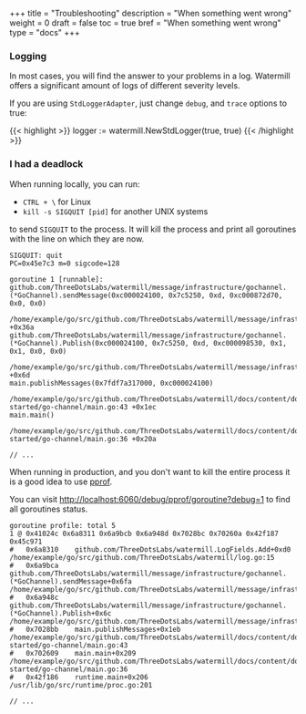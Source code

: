 +++
title = "Troubleshooting"
description = "When something went wrong"
weight = 0
draft = false
toc = true
bref = "When something went wrong"
type = "docs"
+++

### Logging

In most cases, you will find the answer to your problems in a log.
Watermill offers a significant amount of logs of different severity levels.

If you are using `StdLoggerAdapter`, just change `debug`, and `trace` options to true:

{{< highlight >}}
logger := watermill.NewStdLogger(true, true)
{{< /highlight >}}

### I had a deadlock

When running locally, you can run:

- `CTRL + \` for Linux
- `kill -s SIGQUIT [pid]` for another UNIX systems


to send `SIGQUIT` to the process.
It will kill the process and print all goroutines with the line on which they are now.

```
SIGQUIT: quit
PC=0x45e7c3 m=0 sigcode=128

goroutine 1 [runnable]:
github.com/ThreeDotsLabs/watermill/message/infrastructure/gochannel.(*GoChannel).sendMessage(0xc000024100, 0x7c5250, 0xd, 0xc000872d70, 0x0, 0x0)
	/home/example/go/src/github.com/ThreeDotsLabs/watermill/message/infrastructure/gochannel/pubsub.go:83 +0x36a
github.com/ThreeDotsLabs/watermill/message/infrastructure/gochannel.(*GoChannel).Publish(0xc000024100, 0x7c5250, 0xd, 0xc000098530, 0x1, 0x1, 0x0, 0x0)
	/home/example/go/src/github.com/ThreeDotsLabs/watermill/message/infrastructure/gochannel/pubsub.go:53 +0x6d
main.publishMessages(0x7fdf7a317000, 0xc000024100)
	/home/example/go/src/github.com/ThreeDotsLabs/watermill/docs/content/docs/getting-started/go-channel/main.go:43 +0x1ec
main.main()
	/home/example/go/src/github.com/ThreeDotsLabs/watermill/docs/content/docs/getting-started/go-channel/main.go:36 +0x20a

// ...
```

When running in production, and you don't want to kill the entire process it is a good idea to use [pprof](https://golang.org/pkg/net/http/pprof/).

You can visit [http://localhost:6060/debug/pprof/goroutine?debug=1](http://localhost:6060/debug/pprof/goroutine?debug=1) to find all goroutines status.


```
goroutine profile: total 5
1 @ 0x41024c 0x6a8311 0x6a9bcb 0x6a948d 0x7028bc 0x70260a 0x42f187 0x45c971
#	0x6a8310	github.com/ThreeDotsLabs/watermill.LogFields.Add+0xd0							/home/example/go/src/github.com/ThreeDotsLabs/watermill/log.go:15
#	0x6a9bca	github.com/ThreeDotsLabs/watermill/message/infrastructure/gochannel.(*GoChannel).sendMessage+0x6fa	/home/example/go/src/github.com/ThreeDotsLabs/watermill/message/infrastructure/gochannel/pubsub.go:75
#	0x6a948c	github.com/ThreeDotsLabs/watermill/message/infrastructure/gochannel.(*GoChannel).Publish+0x6c		/home/example/go/src/github.com/ThreeDotsLabs/watermill/message/infrastructure/gochannel/pubsub.go:53
#	0x7028bb	main.publishMessages+0x1eb										/home/example/go/src/github.com/ThreeDotsLabs/watermill/docs/content/docs/getting-started/go-channel/main.go:43
#	0x702609	main.main+0x209												/home/example/go/src/github.com/ThreeDotsLabs/watermill/docs/content/docs/getting-started/go-channel/main.go:36
#	0x42f186	runtime.main+0x206											/usr/lib/go/src/runtime/proc.go:201

// ...
```